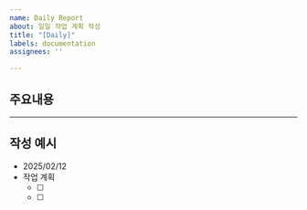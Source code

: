 ```yaml
---
name: Daily Report
about: 일일 작업 계획 작성
title: "[Daily]"
labels: documentation
assignees: ''

---
```


## 주요내용
<!-- 각자 날짜별로 진행한 작업과 앞으로 진행할 작업에 대해 정리하는 이슈입니다. --> 
***
## 작성 예시
 - 2025/02/12 
 - 작업 계획
   - [ ] <!-- 할 일1 -->
   - [ ] <!-- 할 일2 -->
